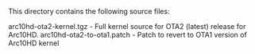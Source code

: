 This directory contains the following source files:

arc10hd-ota2-kernel.tgz - Full kernel source for OTA2 (latest) release for Arc10HD.
arc10hd-ota2-to-ota1.patch - Patch to revert to OTA1 version of Arc10HD kernel
